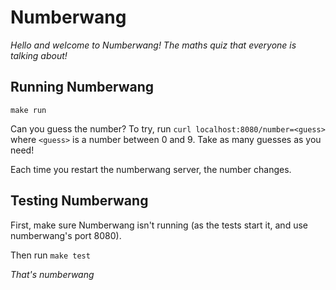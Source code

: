 # Numberwang

_Hello and welcome to Numberwang! The maths quiz that everyone is talking about!_


## Running Numberwang

`make run`

Can you guess the number? To try, run `curl localhost:8080/number=<guess>` where `<guess>`
is a number between 0 and 9. Take as many guesses as you need!

Each time you restart the numberwang server, the number changes.


## Testing Numberwang

First, make sure Numberwang isn't running (as the tests start it, and use numberwang's port 8080).

Then run `make test`


_That's numberwang_


